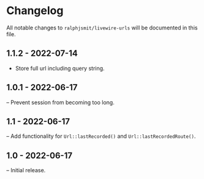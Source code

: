 # Changelog

All notable changes to `ralphjsmit/livewire-urls` will be documented in this file.

## 1.1.2 - 2022-07-14

- Store full url including query string.

## 1.0.1 - 2022-06-17

– Prevent session from becoming too long.

## 1.1 - 2022-06-17

– Add functionality for `Url::lastRecorded()` and `Url::lastRecordedRoute()`.

## 1.0 - 2022-06-17

– Initial release.
